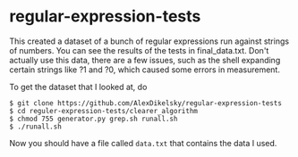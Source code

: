 # regular-expression-tests

This created a dataset of a bunch of regular expressions run against strings of numbers.
You can see the results of the tests in final_data.txt.
Don't actually use this data, there are a few issues, such as the shell expanding
certain strings like ?1 and ?0, which caused some errors in measurement.

To get the dataset that I looked at, do 

```
$ git clone https://github.com/AlexDikelsky/regular-expression-tests
$ cd reguler-expression-tests/clearer_algorithm
$ chmod 755 generator.py grep.sh runall.sh
$ ./runall.sh
```

Now you should have a file called `data.txt` that contains the data I used.
